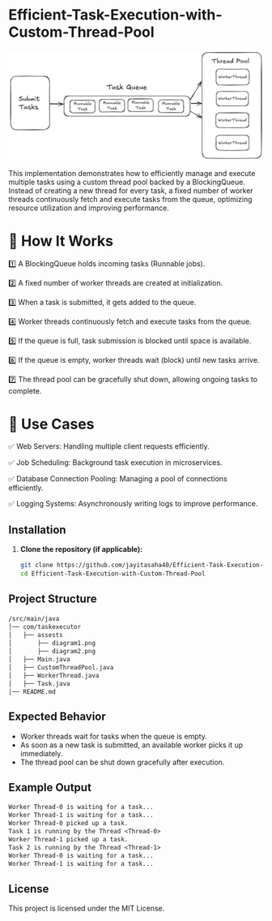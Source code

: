 # Efficient-Task-Execution-with-Custom-Thread-Pool
<p align="center">
  <img src="src/main/java/com/taskexecutor/assets/diagram1.png" alt="Diagram" />
</p>

This implementation demonstrates how to efficiently manage and execute multiple tasks using a custom thread pool backed by a BlockingQueue. Instead of creating a new thread for every task, a fixed number of worker threads continuously fetch and execute tasks from the queue, optimizing resource utilization and improving performance.

# 🔄 How It Works

1️⃣ A BlockingQueue holds incoming tasks (Runnable jobs).

2️⃣ A fixed number of worker threads are created at initialization. 

3️⃣ When a task is submitted, it gets added to the queue.

4️⃣ Worker threads continuously fetch and execute tasks from the queue.

5️⃣ If the queue is full, task submission is blocked until space is available.

6️⃣ If the queue is empty, worker threads wait (block) until new tasks arrive.

7️⃣ The thread pool can be gracefully shut down, allowing ongoing tasks to complete.

# 🎯 Use Cases

✅ Web Servers: Handling multiple client requests efficiently.

✅ Job Scheduling: Background task execution in microservices.

✅ Database Connection Pooling: Managing a pool of connections efficiently.

✅ Logging Systems: Asynchronously writing logs to improve performance.

## **Installation**  

1. **Clone the repository (if applicable):**  
   ```sh
   git clone https://github.com/jayitasaha40/Efficient-Task-Execution-with-Custom-Thread-Pool.git
   cd Efficient-Task-Execution-with-Custom-Thread-Pool
   ```

## **Project Structure**  

```
/src/main/java
│── com/taskexecutor
│   ├── assests
│       ├── diagram1.png
│       ├── diagram2.png
│   ├── Main.java
│   ├── CustomThreadPool.java
│   ├── WorkerThread.java
│   ├── Task.java
│── README.md
```

## **Expected Behavior**  

- Worker threads wait for tasks when the queue is empty.  
- As soon as a new task is submitted, an available worker picks it up immediately.  
- The thread pool can be shut down gracefully after execution.  

## **Example Output**  

```
Worker Thread-0 is waiting for a task...
Worker Thread-1 is waiting for a task...
Worker Thread-0 picked up a task.
Task 1 is running by the Thread <Thread-0>
Worker Thread-1 picked up a task.
Task 2 is running by the Thread <Thread-1>
Worker Thread-0 is waiting for a task...
Worker Thread-1 is waiting for a task...
```

## **License**  
This project is licensed under the MIT License.  

